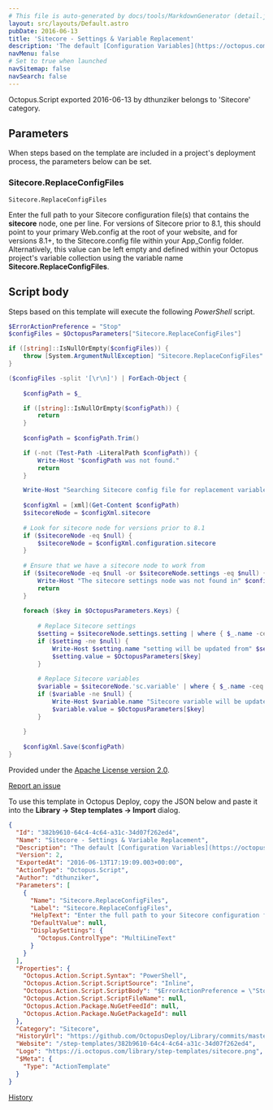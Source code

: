```yaml
---
# This file is auto-generated by docs/tools/MarkdownGenerator (detail.js)
layout: src/layouts/Default.astro
pubDate: 2016-06-13
title: 'Sitecore - Settings & Variable Replacement'
description: 'The default [Configuration Variables](https://octopus.com/docs/deployment-process/configuration-features#Configurationfiles-ConfigurationVariables) functionality replaces **appSettings** and **connectionStrings** entries. This step template extends this functionality to the Sitecore configuration **settings** and **sc.variable** nodes within the configuration file(s) that you specify. Variables that are defined for the Octopus project will automatically replace those defined in the target Sitecore configuration file(s).'
navMenu: false
# Set to true when launched
navSitemap: false
navSearch: false
---
```


Octopus.Script exported 2016-06-13 by dthunziker belongs to 'Sitecore' category.

## Parameters

When steps based on the template are included in a project's deployment process, the parameters below can be set.


<div class="param">

### Sitecore.ReplaceConfigFiles

`Sitecore.ReplaceConfigFiles`

Enter the full path to your Sitecore configuration file(s) that contains the **sitecore** node, one per line. For versions of Sitecore prior to 8.1, this should point to your primary Web.config at the root of your website, and for versions 8.1+, to the Sitecore.config file within your App_Config folder. Alternatively, this value can be left empty and defined within your Octopus project's variable collection using the variable name **Sitecore.ReplaceConfigFiles**.

</div>
        

## Script body

Steps based on this template will execute the following *PowerShell* script.

```powershell
$ErrorActionPreference = "Stop" 
$configFiles = $OctopusParameters["Sitecore.ReplaceConfigFiles"]

if ([string]::IsNullOrEmpty($configFiles)) {
    throw [System.ArgumentNullException] "Sitecore.ReplaceConfigFiles"
}

($configFiles -split '[\r\n]') | ForEach-Object {
    
    $configPath = $_

    if ([string]::IsNullOrEmpty($configPath)) { 
        return
    }
    
    $configPath = $configPath.Trim()

    if (-not (Test-Path -LiteralPath $configPath)) {
        Write-Host "$configPath was not found."
        return
    }

    Write-Host "Searching Sitecore config file for replacement variables:" $configPath
        
    $configXml = [xml](Get-Content $configPath)
    $sitecoreNode = $configXml.sitecore
    
    # Look for sitecore node for versions prior to 8.1
    if ($sitecoreNode -eq $null) {
        $sitecoreNode = $configXml.configuration.sitecore
    }
    
    # Ensure that we have a sitecore node to work from
    if ($sitecoreNode -eq $null -or $sitecoreNode.settings -eq $null) {
        Write-Host "The sitecore settings node was not found in" $configPath ". Skipping this file..."
        return
    }
    
    foreach ($key in $OctopusParameters.Keys) {
    
        # Replace Sitecore settings
        $setting = $sitecoreNode.settings.setting | where { $_.name -ceq $key }
        if ($setting -ne $null) {
            Write-Host $setting.name "setting will be updated from" $setting.value "to" $OctopusParameters[$key] "in" $configPath
            $setting.value = $OctopusParameters[$key]
        }
    
        # Replace Sitecore variables
        $variable = $sitecoreNode.'sc.variable' | where { $_.name -ceq $key }
        if ($variable -ne $null) {
            Write-Host $variable.name "Sitecore variable will be updated from" $settingsNode.value "to" $OctopusParameters[$key] "in" $configPath
            $variable.value = $OctopusParameters[$key]
        }
    
    }
    
    $configXml.Save($configPath)
}
```

Provided under the [Apache License version 2.0](https://github.com/OctopusDeploy/Library/blob/master/LICENSE.txt).

[Report an issue](https://github.com/OctopusDeploy/Library/issues/new?assignees=&labels=&projects=&template=bug-report.yml&title=Issue%20with%20Sitecore%20-%20Settings%20%26%20Variable%20Replacement&step-template=Sitecore%20-%20Settings%20%26%20Variable%20Replacement)

<div class="get-json">

To use this template in Octopus Deploy, copy the JSON below and paste it into the **Library → Step templates → Import** dialog.

```json
{
  "Id": "382b9610-64c4-4c64-a31c-34d07f262ed4",
  "Name": "Sitecore - Settings & Variable Replacement",
  "Description": "The default [Configuration Variables](https://octopus.com/docs/deployment-process/configuration-features#Configurationfiles-ConfigurationVariables) functionality replaces **appSettings** and **connectionStrings** entries. This step template extends this functionality to the Sitecore configuration **settings** and **sc.variable** nodes within the configuration file(s) that you specify. Variables that are defined for the Octopus project will automatically replace those defined in the target Sitecore configuration file(s).",
  "Version": 2,
  "ExportedAt": "2016-06-13T17:19:09.003+00:00",
  "ActionType": "Octopus.Script",
  "Author": "dthunziker",
  "Parameters": [
    {
      "Name": "Sitecore.ReplaceConfigFiles",
      "Label": "Sitecore.ReplaceConfigFiles",
      "HelpText": "Enter the full path to your Sitecore configuration file(s) that contains the **sitecore** node, one per line. For versions of Sitecore prior to 8.1, this should point to your primary Web.config at the root of your website, and for versions 8.1+, to the Sitecore.config file within your App_Config folder. Alternatively, this value can be left empty and defined within your Octopus project's variable collection using the variable name **Sitecore.ReplaceConfigFiles**.",
      "DefaultValue": null,
      "DisplaySettings": {
        "Octopus.ControlType": "MultiLineText"
      }
    }
  ],
  "Properties": {
    "Octopus.Action.Script.Syntax": "PowerShell",
    "Octopus.Action.Script.ScriptSource": "Inline",
    "Octopus.Action.Script.ScriptBody": "$ErrorActionPreference = \"Stop\" \n$configFiles = $OctopusParameters[\"Sitecore.ReplaceConfigFiles\"]\n\nif ([string]::IsNullOrEmpty($configFiles)) {\n    throw [System.ArgumentNullException] \"Sitecore.ReplaceConfigFiles\"\n}\n\n($configFiles -split '[\\r\\n]') | ForEach-Object {\n    \n    $configPath = $_\n\n    if ([string]::IsNullOrEmpty($configPath)) { \n        return\n    }\n    \n    $configPath = $configPath.Trim()\n\n    if (-not (Test-Path -LiteralPath $configPath)) {\n        Write-Host \"$configPath was not found.\"\n        return\n    }\n\n    Write-Host \"Searching Sitecore config file for replacement variables:\" $configPath\n        \n    $configXml = [xml](Get-Content $configPath)\n    $sitecoreNode = $configXml.sitecore\n    \n    # Look for sitecore node for versions prior to 8.1\n    if ($sitecoreNode -eq $null) {\n        $sitecoreNode = $configXml.configuration.sitecore\n    }\n    \n    # Ensure that we have a sitecore node to work from\n    if ($sitecoreNode -eq $null -or $sitecoreNode.settings -eq $null) {\n        Write-Host \"The sitecore settings node was not found in\" $configPath \". Skipping this file...\"\n        return\n    }\n    \n    foreach ($key in $OctopusParameters.Keys) {\n    \n        # Replace Sitecore settings\n        $setting = $sitecoreNode.settings.setting | where { $_.name -ceq $key }\n        if ($setting -ne $null) {\n            Write-Host $setting.name \"setting will be updated from\" $setting.value \"to\" $OctopusParameters[$key] \"in\" $configPath\n            $setting.value = $OctopusParameters[$key]\n        }\n    \n        # Replace Sitecore variables\n        $variable = $sitecoreNode.'sc.variable' | where { $_.name -ceq $key }\n        if ($variable -ne $null) {\n            Write-Host $variable.name \"Sitecore variable will be updated from\" $settingsNode.value \"to\" $OctopusParameters[$key] \"in\" $configPath\n            $variable.value = $OctopusParameters[$key]\n        }\n    \n    }\n    \n    $configXml.Save($configPath)\n}",
    "Octopus.Action.Script.ScriptFileName": null,
    "Octopus.Action.Package.NuGetFeedId": null,
    "Octopus.Action.Package.NuGetPackageId": null
  },
  "Category": "Sitecore",
  "HistoryUrl": "https://github.com/OctopusDeploy/Library/commits/master/step-templates//opt/buildagent/work/75443764cd38076d/step-templates/sitecore-settings-variable-replacement.json",
  "Website": "/step-templates/382b9610-64c4-4c64-a31c-34d07f262ed4",
  "Logo": "https://i.octopus.com/library/step-templates/sitecore.png",
  "$Meta": {
    "Type": "ActionTemplate"
  }
}
```

[History](https://github.com/OctopusDeploy/Library/commits/master/step-templates/https://github.com/OctopusDeploy/Library/commits/master/step-templates//opt/buildagent/work/75443764cd38076d/step-templates/sitecore-settings-variable-replacement.json)

</div>
